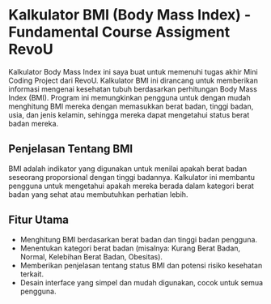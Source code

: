 # Kalkulator BMI (Body Mass Index) - Fundamental Course Assigment RevoU
Kalkulator Body Mass Index ini saya buat untuk memenuhi tugas akhir Mini Coding Project dari RevoU.
Kalkulator BMI ini dirancang untuk memberikan informasi mengenai kesehatan tubuh berdasarkan perhitungan Body Mass Index (BMI). Program ini memungkinkan pengguna untuk dengan mudah menghitung BMI mereka dengan memasukkan berat badan, tinggi badan, usia, dan jenis kelamin, sehingga mereka dapat mengetahui status berat badan mereka.

## Penjelasan Tentang BMI
BMI adalah indikator yang digunakan untuk menilai apakah berat badan seseorang proporsional dengan tinggi badannya. Kalkulator ini membantu pengguna untuk mengetahui apakah mereka berada dalam kategori berat badan yang sehat atau membutuhkan perhatian lebih.

## Fitur Utama
* Menghitung BMI berdasarkan berat badan dan tinggi badan pengguna.
* Menentukan kategori berat badan (misalnya: Kurang Berat Badan, Normal, Kelebihan Berat Badan, Obesitas).
* Memberikan penjelasan tentang status BMI dan potensi risiko kesehatan terkait.
* Desain interface yang simpel dan mudah digunakan, cocok untuk semua pengguna.
